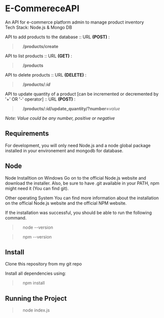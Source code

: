 # E-CommereceAPI
An API for e-commerce platform admin to manage product inventory <br />
Tech Stack: Node.js &amp; Mongo DB <br />

API to add products to the database :: URL **(POST)** : 
> &emsp; **/products/create** <br />

API to list products :: URL **(GET)** : 
> &emsp; **/products** <br />

API to delete products :: URL **(DELETE)** : 
> &emsp; **/products/_:id_**  <br />

API to update quantity of a product [can be incremented or decremented by '+' OR '-' operator] :: URL **(POST)** : 
> &emsp; **/products/_:id_/update_quantity/?number=**_value_  <br />

_Note: Value could be any number, positive or negative_

## Requirements
For development, you will only need Node.js and a node global package installed in your environement and mongodb for database.<br />

## Node
Node Installtion on Windows Go on to the official Node.js website and download the installer. Also, be sure to have .git available in your PATH, npm might need it (You can find git).<br />

Other operating System You can find more information about the installation on the official Node.js website and the official NPM website.<br />

If the installation was successful, you should be able to run the following command.<br />

> &emsp; node --version

> &emsp; npm --version

## Install
Clone this repository from my git repo

Install all dependencies using: 
> &emsp; npm install

## Running the Project
> &emsp; node index.js
